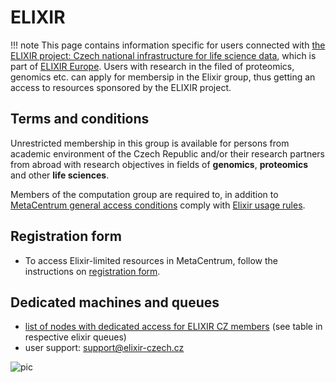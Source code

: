 # ELIXIR

!!! note
    This page contains information specific for users connected with [the ELIXIR project: Czech national infrastructure for life science data](https://www.elixir-czech.cz/), which is part of [ELIXIR Europe](https://elixir-europe.org/). Users with research in the filed of proteomics, genomics etc. can apply for membersip in the Elixir group, thus getting an access to resources sponsored by the ELIXIR project.

## Terms and conditions

Unrestricted membership in this group is available for persons from academic environment of the Czech Republic and/or their research partners from abroad with research objectives in fields of **genomics**, **proteomics** and other **life sciences**. 

Members of the computation group are required to, in addition to [MetaCentrum general access conditions](../../access/terms/) comply with [Elixir usage rules](https://www.elixir-europe.org/services/compute/aai/aup).

## Registration form

- To access Elixir-limited resources in MetaCentrum, follow the instructions on [registration form](https://perun.cesnet.cz/elixircz/registrar/?vo=elixir-cz&group=cz-users).

## Dedicated machines and queues

- [list of nodes with dedicated access for ELIXIR CZ members](https://metavo.metacentrum.cz/pbsmon2/queue/elixircz@pbs-m1.metacentrum.cz) (see table in respective elixir queues)
- user support: <support@elixir-czech.cz>


![pic](elixir_logo.png)

